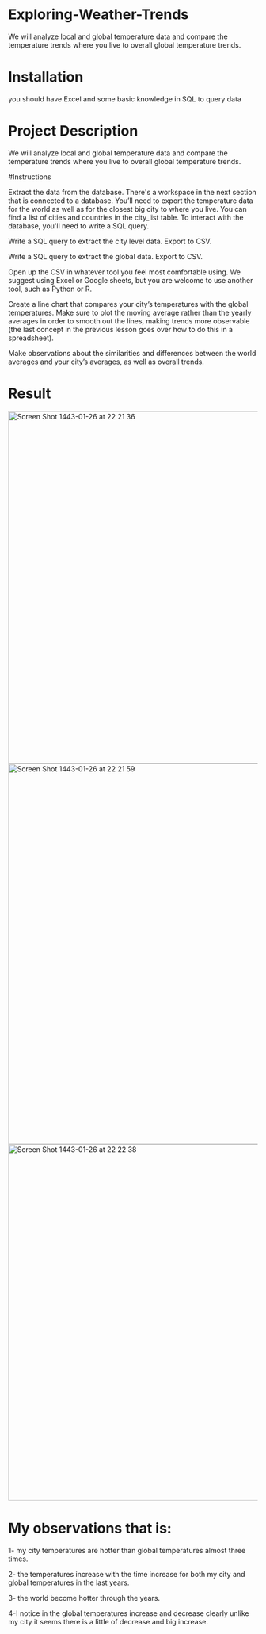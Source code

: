 # Exploring-Weather-Trends
We will analyze local and global temperature data and compare the temperature trends where you live to overall global temperature trends.

# Installation
you should have Excel and some basic knowledge in SQL to query data

#  Project Description
We will analyze local and global temperature data and compare the temperature trends where you live to overall global temperature trends.

#Instructions

Extract the data from the database. There's a workspace in the next section that is connected to a database. You’ll need to export the temperature data for the world as well as for the closest big city to where you live. You can find a list of cities and countries in the city_list table. To interact with the database, you'll need to write a SQL query.

Write a SQL query to extract the city level data. Export to CSV.

Write a SQL query to extract the global data. Export to CSV.

Open up the CSV in whatever tool you feel most comfortable using. We suggest using Excel or Google sheets, but you are welcome to use another tool, such as Python or R.

Create a line chart that compares your city’s temperatures with the global temperatures. Make sure to plot the moving average rather than the yearly averages in order to smooth out the lines, making trends more observable (the last concept in the previous lesson goes over how to do this in a spreadsheet).

Make observations about the similarities and differences between the world averages and your city’s averages, as well as overall trends.

# Result
<img width="711" alt="Screen Shot 1443-01-26 at 22 21 36" src="https://user-images.githubusercontent.com/89325073/132057187-e3a8f7e4-77fa-421b-8d7e-b791ddc0ab60.png">
<img width="768" alt="Screen Shot 1443-01-26 at 22 21 59" src="https://user-images.githubusercontent.com/89325073/132057197-35a74d6b-838f-48b2-b559-1a4eb86a2e78.png">
<img width="719" alt="Screen Shot 1443-01-26 at 22 22 38" src="https://user-images.githubusercontent.com/89325073/132057201-ab2ec4f9-f42b-4317-90bd-4f12b2234ada.png">

# My observations that is:
1- my city temperatures are hotter than global temperatures almost three times.

2- the temperatures increase with the time increase for both my city and global temperatures in the last years.

3- the world become hotter through the years.

4-I notice in the global temperatures increase and decrease clearly unlike my city it seems there is a little of decrease and big increase.
